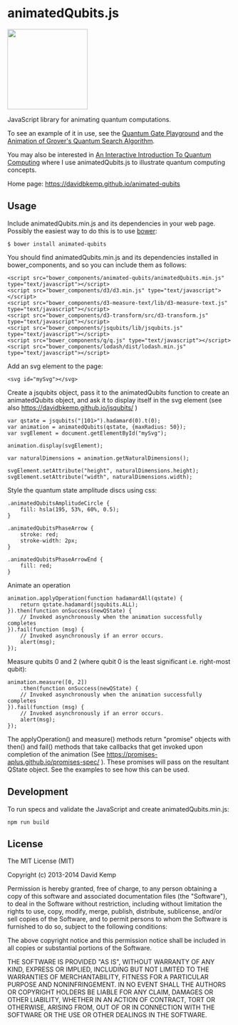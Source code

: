 # animatedQubits.js

<img src="https://davidbkemp.github.io/animated-qubits/animated-qubits.png" height="180">

JavaScript library for animating quantum computations.

To see an example of it in use, see the [Quantum Gate Playground](https://davidbkemp.github.io/quantum-gate-playground/) and the [Animation of Grover's Quantum Search Algorithm](https://davidbkemp.github.io/animated-qubits/grover.html).

You may also be interested in [An Interactive Introduction To Quantum Computing](https://davidbkemp.github.io/QuantumComputingArticle/) where I use animatedQubits.js to illustrate quantum computing concepts.

Home page:  https://davidbkemp.github.io/animated-qubits

Usage
-----

Include animatedQubits.min.js and its dependencies in your web page. Possibly the easiest way to do this is to use [bower](https://bower.io/):

    $ bower install animated-qubits

You should find animatedQubits.min.js and its dependencies installed in bower_components, and so you can include them as follows:

    <script src="bower_components/animated-qubits/animatedQubits.min.js" type="text/javascript"></script>
    <script src="bower_components/d3/d3.min.js" type="text/javascript"></script>
    <script src="bower_components/d3-measure-text/lib/d3-measure-text.js" type="text/javascript"></script>
    <script src="bower_components/d3-transform/src/d3-transform.js" type="text/javascript"></script>
    <script src="bower_components/jsqubits/lib/jsqubits.js" type="text/javascript"></script>
    <script src="bower_components/q/q.js" type="text/javascript"></script>
    <script src="bower_components/lodash/dist/lodash.min.js" type="text/javascript"></script>


Add an svg element to the page:

    <svg id="mySvg"></svg>


Create a jsqubits object, pass it to the animatedQubits function to create an animatedQubits object, and ask it to display itself in the svg element (see also https://davidbkemp.github.io/jsqubits/ )

    var qstate = jsqubits("|101>").hadamard(0).t(0);
    var animation = animatedQubits(qstate, {maxRadius: 50});
    var svgElement = document.getElementById("mySvg");
    
    animation.display(svgElement);
    
    var naturalDimensions = animation.getNaturalDimensions();
    
    svgElement.setAttribute("height", naturalDimensions.height);
    svgElement.setAttribute("width", naturalDimensions.width);

Style the quantum state amplitude discs using css:

    .animatedQubitsAmplitudeCircle {
        fill: hsla(195, 53%, 60%, 0.5);
    }
    
    .animatedQubitsPhaseArrow {
        stroke: red;
        stroke-width: 2px;
    }
    
    .animatedQubitsPhaseArrowEnd {
        fill: red;
    }


Animate an operation

    animation.applyOperation(function hadamardAll(qstate) {
        return qstate.hadamard(jsqubits.ALL);
    }).then(function onSuccess(newQState) {
        // Invoked asynchronously when the animation successfully completes
    }).fail(function (msg) {
        // Invoked asynchronously if an error occurs.
        alert(msg);
    });

Measure qubits 0 and 2 (where qubit 0 is the least significant i.e. right-most qubit):

    animation.measure([0, 2])
        .then(function onSuccess(newQState) {
        // Invoked asynchronously when the animation successfully completes
    }).fail(function (msg) {
        // Invoked asynchronously if an error occurs.
        alert(msg);
    });

The applyOperation() and measure() methods return "promise" objects
with then() and fail() methods that take callbacks that get invoked upon
completion of the animation
(See https://promises-aplus.github.io/promises-spec/ ).
These promises will pass on the resultant QState object.
See the examples to see how this can be used.

Development
-----------

To run specs and validate the JavaScript and create animatedQubits.min.js:

    npm run build

License
-------

The MIT License (MIT)

Copyright (c) 2013-2014 David Kemp

Permission is hereby granted, free of charge, to any person obtaining a copy of
this software and associated documentation files (the "Software"), to deal in
the Software without restriction, including without limitation the rights to
use, copy, modify, merge, publish, distribute, sublicense, and/or sell copies of
the Software, and to permit persons to whom the Software is furnished to do so,
subject to the following conditions:

The above copyright notice and this permission notice shall be included in all
copies or substantial portions of the Software.

THE SOFTWARE IS PROVIDED "AS IS", WITHOUT WARRANTY OF ANY KIND, EXPRESS OR
IMPLIED, INCLUDING BUT NOT LIMITED TO THE WARRANTIES OF MERCHANTABILITY, FITNESS
FOR A PARTICULAR PURPOSE AND NONINFRINGEMENT. IN NO EVENT SHALL THE AUTHORS OR
COPYRIGHT HOLDERS BE LIABLE FOR ANY CLAIM, DAMAGES OR OTHER LIABILITY, WHETHER
IN AN ACTION OF CONTRACT, TORT OR OTHERWISE, ARISING FROM, OUT OF OR IN
CONNECTION WITH THE SOFTWARE OR THE USE OR OTHER DEALINGS IN THE SOFTWARE.
